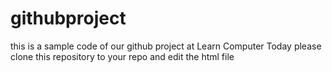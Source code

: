 # githubproject
this is a sample code of our github project at Learn Computer Today
please clone this repository to your repo and edit the html file
